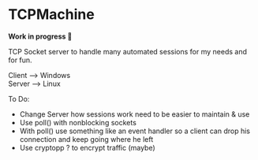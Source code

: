 # TCPMachine

**Work in progress 🔧**

TCP Socket server to handle many automated sessions for my needs and for fun.

Client --> Windows<br/>
Server --> Linux

To Do:

- Change Server how sessions work need to be easier to maintain & use
- Use poll() with nonblocking sockets
- With poll() use something like an event handler so a client can drop his connection and keep going where he left
- Use cryptopp ? to encrypt traffic (maybe)

